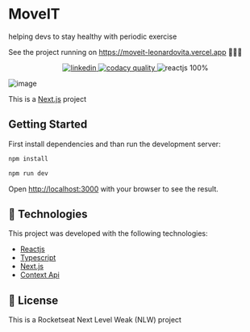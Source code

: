 # MoveIT

helping devs to stay healthy with periodic exercise

See the project running on https://moveit-leonardovita.vercel.app 🚀🚀🚀

<p align="center">
 <a href="https://www.linkedin.com/in/leonardo-vita-milanez-de-almeida-48b27a14a/" target="_blank">
   <img src="https://img.shields.io/badge/Linkedin--inactive?style=social&logo=Linkedin" alt="linkedin"/>
 </a> 
 <a href="https://app.codacy.com/gh/LeonardoVita/Moveit/dashboard?branch=master" target="_blank">
   <img src="https://img.shields.io/badge/code__quality-B-brightgreen?logo=codacy" alt="codacy quality"/>
 </a>
 <img src="https://img.shields.io/badge/Reactjs-100%25-informational" alt="reactjs 100%"/>
</p>

![image](https://user-images.githubusercontent.com/43863949/109092809-03a35400-76f6-11eb-9149-4d2a112203e6.png)

This is a [Next.js](https://nextjs.org/) project

## Getting Started

First install dependencies and than run the development server:

```bash
npm install

npm run dev
```

Open [http://localhost:3000](http://localhost:3000) with your browser to see the result.

## :rocket: Technologies

 This project was developed with the following technologies:

-  [Reactjs](https://reactjs.org)
-  [Typescript](https://www.typescriptlang.org)
-  [Next.js](https://nextjs.org) 
-  [Context Api](https://pt-br.reactjs.org/docs/context.html) 
  
## :memo: License
This is a Rocketseat Next Level Weak (NLW) project 


